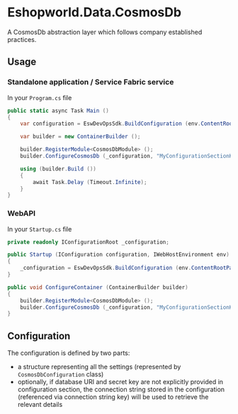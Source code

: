# Eshopworld.Data.CosmosDb

A CosmosDb abstraction layer which follows company established practices.

## Usage

### Standalone application / Service Fabric service

In your `Program.cs` file
```c#
public static async Task Main ()
{
    var configuration = EswDevOpsSdk.BuildConfiguration (env.ContentRootPath, env.EnvironmentName);

    var builder = new ContainerBuilder ();

    builder.RegisterModule<CosmosDbModule> ();
    builder.ConfigureCosmosDb (_configuration, "MyConfigurationSectionKey", "MyOptionalConnectionStringKey");

    using (builder.Build ())
    {
        await Task.Delay (Timeout.Infinite);
    }
}
```

### WebAPI

In your `Startup.cs` file
```c#
private readonly IConfigurationRoot _configuration;

public Startup (IConfiguration configuration, IWebHostEnvironment env)
{
    _configuration = EswDevOpsSdk.BuildConfiguration (env.ContentRootPath, env.EnvironmentName);
}

public void ConfigureContainer (ContainerBuilder builder)
{
    builder.RegisterModule<CosmosDbModule> ();
    builder.ConfigureCosmosDb (_configuration, "MyConfigurationSectionKey", "MyOptionalConnectionStringKey");
}
```

## Configuration

The configuration is defined by two parts:
- a structure representing all the settings (represented by `CosmosDbConfiguration` class)
- optionally, if database URI and secret key are not explicitly provided in configuration section, the connection string stored in the configuration (referenced via connection string key) will be used to retrieve the relevant details 


